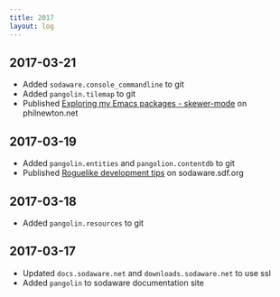 ```yaml
---
title: 2017
layout: log
---
```


## 2017-03-21

* Added `sodaware.console_commandline` to git
* Added `pangolin.tilemap` to git
* Published
  [Exploring my Emacs packages - skewer-mode](https://www.philnewton.net/blog/exploring-emacs-skewer-mode/)
  on philnewton.net

## 2017-03-19

* Added `pangolin.entities` and `pangolion.contentdb` to git
* Published
  [Roguelike development tips](http://sodaware.sdf.org/blog/roguelike-development-tips/)
  on sodaware.sdf.org

## 2017-03-18

* Added `pangolin.resources` to git

## 2017-03-17

* Updated `docs.sodaware.net` and `downloads.sodaware.net` to use ssl
* Added `pangolin` to sodaware documentation site
